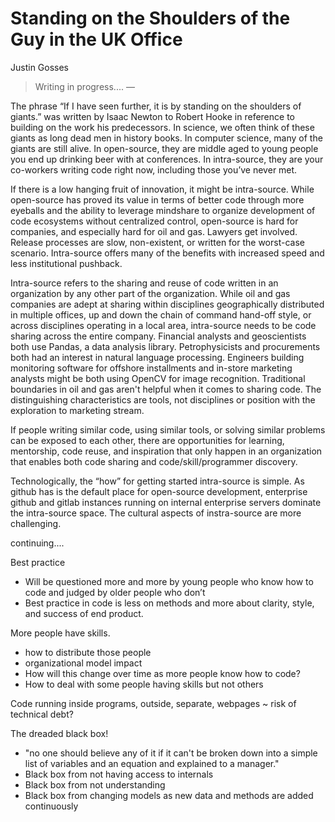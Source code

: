 # Standing on the Shoulders of the Guy in the UK Office
 
Justin Gosses

> Writing in progress....  &mdash; 


The phrase “If I have seen further, it is by standing on the shoulders of giants.” was written by Isaac Newton to Robert Hooke in reference to building on the work his predecessors. In science, we often think of these giants as long dead men in history books. In computer science, many of the giants are still alive.  In open-source, they are middle aged to young people you end up drinking beer with at conferences. In intra-source, they are your co-workers writing code right now, including those you’ve never met. 
 
If there is a low hanging fruit of innovation, it might be intra-source. While open-source has proved its value in terms of better code through more eyeballs and the ability to leverage mindshare to organize development of code ecosystems without centralized control, open-source is hard for companies, and especially hard for oil and gas. Lawyers get involved. Release processes are slow, non-existent, or written for the worst-case scenario. Intra-source offers many of the benefits with increased speed and less institutional pushback. 
 
Intra-source refers to the sharing and reuse of code written in an organization by any other part of the organization. While oil and gas companies are adept at sharing within disciplines geographically distributed in multiple offices, up and down the chain of command hand-off style, or across disciplines operating in a local area, intra-source needs to be code sharing across the entire company. Financial analysts and geoscientists both use Pandas, a data analysis library. Petrophysicists and procurements both had an interest in natural language processing. Engineers building monitoring software for offshore installments and in-store marketing analysts might be both using OpenCV for image recognition. Traditional boundaries in oil and gas aren't helpful when it comes to sharing code. The distinguishing characteristics are tools, not disciplines or position with the exploration to marketing stream. 
 
If people writing similar code, using similar tools, or solving similar problems can be exposed to each other, there are opportunities for learning, mentorship, code reuse, and inspiration that only happen in an organization that enables both code sharing and code/skill/programmer discovery. 
 
Technologically, the “how” for getting started intra-source is simple. As github has is the default place for open-source development, enterprise github and gitlab instances running on internal enterprise servers dominate the intra-source space. The cultural aspects of instra-source are more challenging. 
 
 
continuing.... 
 
Best practice
  - Will be questioned more and more by young people who know how to code and judged by older people who don’t
  - Best practice in code is less on methods and more about clarity, style, and success of end product.

More people have skills.
  - how to distribute those people
  - organizational model impact
  - How will this change over time as more people know how to code?
  - How to deal with some people having skills but not others

Code running inside programs, outside, separate, webpages ~ risk of technical debt?

The dreaded black box! 
  - "no one should believe any of it if it can't be broken down into a simple list of variables and an equation and explained to a manager."
  - Black box from not having access to internals
  - Black box from not understanding
  - Black box from changing models as new data and methods are added continuously
 
 
